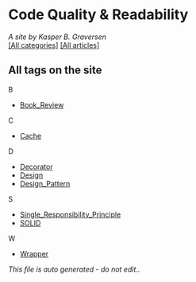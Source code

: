 ﻿# Code Quality & Readability
*A site by Kasper B. Graversen*
<br>[[All categories]](https://github.com/kbilsted/CodeQualityAndReadability/blob/master/AllTags.md) [[All articles]](https://github.com/kbilsted/CodeQualityAndReadability/blob/master/AllArticles.md)

## All tags on the site

B
* [Book_Review](Tags/Book_Review.md)

C
* [Cache](Tags/Cache.md)

D
* [Decorator](Tags/Decorator.md)
* [Design](Tags/Design.md)
* [Design_Pattern](Tags/Design_Pattern.md)

S
* [Single_Responsibility_Principle](Tags/Single_Responsibility_Principle.md)
* [SOLID](Tags/SOLID.md)

W
* [Wrapper](Tags/Wrapper.md)



*This file is auto generated - do not edit..*
